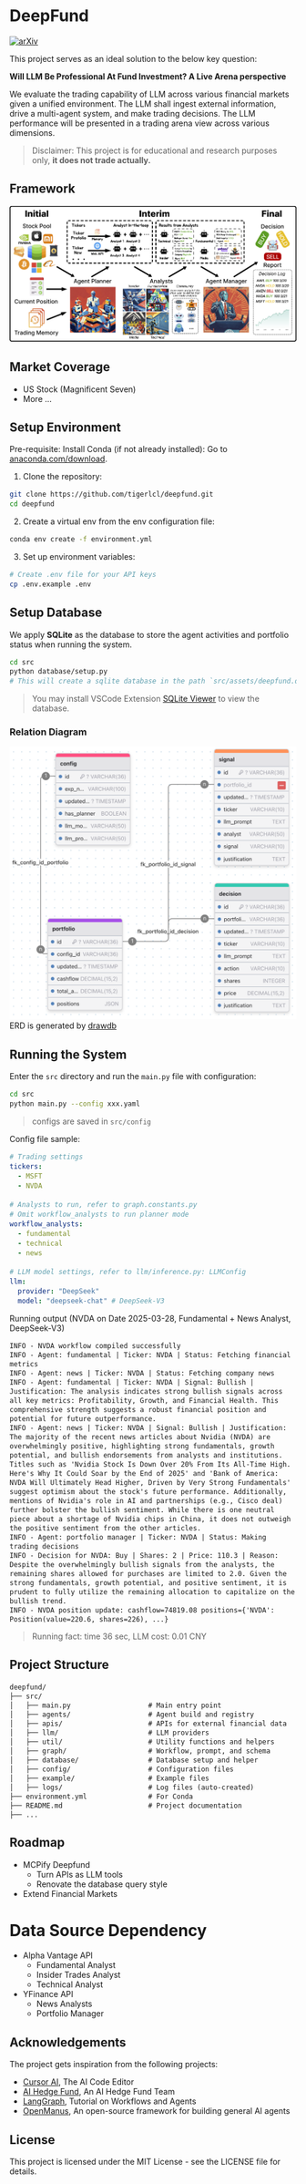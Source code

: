 # DeepFund

[![arXiv](https://img.shields.io/badge/arXiv-2503.18313-<COLOR>.svg)](https://arxiv.org/abs/2503.18313)

This project serves as an ideal solution to the below key question:

**Will LLM Be Professional At Fund Investment? A Live Arena perspective**

We evaluate the trading capability of LLM across various financial markets given a unified environment. The LLM shall ingest external information, drive a multi-agent system, and make trading decisions. The LLM performance will be presented in a trading arena view across various dimensions. 


> Disclaimer: This project is for educational and research purposes only, **it does not trade actually.**

## Framework
![Framework](./image/framework.png)


## Market Coverage
- US Stock (Magnificent Seven)
- More ...

## Setup Environment
Pre-requisite: Install Conda (if not already installed): Go to [anaconda.com/download](https://www.anaconda.com/download/).

1. Clone the repository:
```bash
git clone https://github.com/tigerlcl/deepfund.git
cd deepfund
```

2. Create a virtual env from the env configuration file:
```bash
conda env create -f environment.yml
```

3. Set up environment variables:
```bash
# Create .env file for your API keys
cp .env.example .env
```

## Setup Database
We apply **SQLite** as the database to store the agent activities and portfolio status when running the system.

```bash
cd src
python database/setup.py
# This will create a sqlite database in the path `src/assets/deepfund.db`
```
> You may install VSCode Extension [SQLite Viewer](https://marketplace.cursorapi.com/items?itemName=qwtel.sqlite-viewer) to view the database.

### Relation Diagram
![DeepFund ERD](./image/DeepFund_ERD.png)
ERD is generated by [drawdb](https://drawdb.app/)


## Running the System
Enter the `src` directory and run the `main.py` file with configuration:
```bash
cd src
python main.py --config xxx.yaml
```
> configs are saved in `src/config`

Config file sample:
```yaml
# Trading settings
tickers:
  - MSFT
  - NVDA

# Analysts to run, refer to graph.constants.py
# Omit workflow_analysts to run planner mode
workflow_analysts:
  - fundamental
  - technical
  - news

# LLM model settings, refer to llm/inference.py: LLMConfig
llm:
  provider: "DeepSeek" 
  model: "deepseek-chat" # DeepSeek-V3
```

Running output (NVDA on Date 2025-03-28, Fundamental + News Analyst, DeepSeek-V3)
```log
INFO - NVDA workflow compiled successfully
INFO - Agent: fundamental | Ticker: NVDA | Status: Fetching financial metrics
INFO - Agent: news | Ticker: NVDA | Status: Fetching company news
INFO - Agent: fundamental | Ticker: NVDA | Signal: Bullish | Justification: The analysis indicates strong bullish signals across all key metrics: Profitability, Growth, and Financial Health. This comprehensive strength suggests a robust financial position and potential for future outperformance.
INFO - Agent: news | Ticker: NVDA | Signal: Bullish | Justification: The majority of the recent news articles about Nvidia (NVDA) are overwhelmingly positive, highlighting strong fundamentals, growth potential, and bullish endorsements from analysts and institutions. Titles such as 'Nvidia Stock Is Down Over 20% From Its All-Time High. Here's Why It Could Soar by the End of 2025' and 'Bank of America: NVDA Will Ultimately Head Higher, Driven by Very Strong Fundamentals' suggest optimism about the stock's future performance. Additionally, mentions of Nvidia's role in AI and partnerships (e.g., Cisco deal) further bolster the bullish sentiment. While there is one neutral piece about a shortage of Nvidia chips in China, it does not outweigh the positive sentiment from the other articles.
INFO - Agent: portfolio manager | Ticker: NVDA | Status: Making trading decisions
INFO - Decision for NVDA: Buy | Shares: 2 | Price: 110.3 | Reason: Despite the overwhelmingly bullish signals from the analysts, the remaining shares allowed for purchases are limited to 2.0. Given the strong fundamentals, growth potential, and positive sentiment, it is prudent to fully utilize the remaining allocation to capitalize on the bullish trend.
INFO - NVDA position update: cashflow=74819.08 positions={'NVDA': Position(value=220.6, shares=226), ...}
```
> Running fact: time 36 sec, LLM cost: 0.01 CNY

## Project Structure 
```
deepfund/
├── src/
│   ├── main.py                   # Main entry point
│   ├── agents/                   # Agent build and registry
│   ├── apis/                     # APIs for external financial data
│   ├── llm/                      # LLM providers
│   ├── util/                     # Utility functions and helpers
│   ├── graph/                    # Workflow, prompt, and schema
│   ├── database/                 # Database setup and helper
│   ├── config/                   # Configuration files
│   ├── example/                  # Example files
│   ├── logs/                     # Log files (auto-created)
├── environment.yml               # For Conda
├── README.md                     # Project documentation
├── ...
```

## Roadmap
- MCPify Deepfund
  - Turn APIs as LLM tools
  - Renovate the database query style
- Extend Financial Markets


# Data Source Dependency
- Alpha Vantage API
  - Fundamental Analyst
  - Insider Trades Analyst
  - Technical Analyst
- YFinance API
  - News Analysts
  - Portfolio Manager


## Acknowledgements
The project gets inspiration from the following projects:
- [Cursor AI](https://www.cursor.com/), The AI Code Editor
- [AI Hedge Fund](https://github.com/virattt/ai-hedge-fund), An AI Hedge Fund Team
- [LangGraph](https://langchain-ai.github.io/langgraph/tutorials/workflows), Tutorial on Workflows and Agents
- [OpenManus](https://github.com/mannaandpoem/OpenManus), An open-source framework for building general AI agents


## License
This project is licensed under the MIT License - see the LICENSE file for details.
